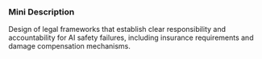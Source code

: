 ### Mini Description

Design of legal frameworks that establish clear responsibility and accountability for AI safety failures, including insurance requirements and damage compensation mechanisms.
